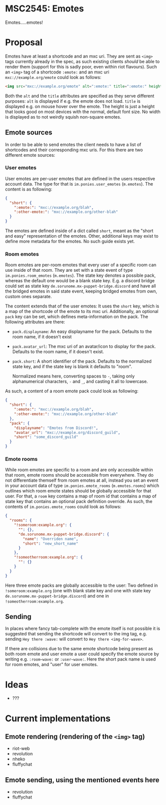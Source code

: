 # MSC2545: Emotes

Emotes.....emotes!

# Proposal
Emotes have at least a shortcode and an mxc uri. They are sent as `<img>` tags currently already in
the spec, as such existing clients *should* be able to render them (support for this is sadly poor,
even within riot flavours). Such an `<img>` tag of a shortcode `:emote:` and an mxc uri `mxc://example.org/emote`
could look as follows:

```html
<img src="mxc://example.org/emote" alt=":emote:" title=":emote:" height="32" />
```

Both the `alt` and the `title` attributes are specified as they serve different purposes: `alt` is
displayed if e.g. the emote does not load. `title` is displayed e.g. on mouse hover over the emote.
The height is just a height that looks good on most devices with the normal, default font size.
No width is displayed as to not weirdly squish non-square emotes.

## Emote sources
In order to be able to send emotes the client needs to have a list of shortcodes and their corresponding
mxc uris. For this there are two different emote sources:

### User emotes
User emotes are per-user emotes that are defined in the users respective account data. The type for that
is `im.ponies.user_emotes` (`m.emotes`). The content is as following:

```json
{
  "short": {
    ":emote:": "mxc://example.org/blah",
    ":other-emote:": "mxc://example.org/other-blah"
  }
}
```

The emotes are defined inside of a dict called `short`, meant as the "short and easy" representation
of the emotes. Other, additional keys may exist to define more metadata for the emotes. No such
guide exists yet.

### Room emotes
Room emotes are per-room emotes that every user of a specific room can use inside of that room. They
are set with a state event of type `im.ponies.room_emotes` (`m.emotes`). The state key denotes a possible
pack, whereas the default one would be a blank state key. E.g. a discord bridge could set as state key
`de.sorunome.mx-puppet-bridge.discord` and have all the bridged emotes in said state event, keeping
bridged emotes from own, custom ones separate.

The content extends that of the user emotes: It uses the `short` key, which is a map of the shortcode
of the emote to its mxc uri. Additionally, an optional `pack` key can be set, which defines meta-information
on the pack. The following attributes are there:

 - `pack.displayname`: An easy displayname for the pack. Defaults to the room name, if it doesn't exist
 - `pack.avatar_url`: The mxc uri of an avatar/icon to display for the pack. Defaults to the room name,
   if it doesn't exist.
 - `pack.short`: A short identifier of the pack. Defaults to the normalized state key, and if the state
   key is blank it defaults to "room".
   
   Normalized means here, converting spaces to `-`, taking only alphanumerical characters, `-` and `_`,
   and casting it all to lowercase.

As such, a content of a room emote pack could look as following:

```json
{
  "short": {
    ":emote:": "mxc://example.org/blah",
    ":other-emote:": "mxc://example.org/other-blah"
  },
  "pack": {
    "displayname": "Emotes from Discord!",
    "avatar_url": "mxc://example.org/discord_guild",
    "short": "some_discord_guild"
  }
}
```

### Emote rooms
While room emotes are specific to a room and are only accessible within that room, emote rooms should
be accessible from everywhere. They do not differentiate themself from room emotes at all, instead you
set an event in your account data of type `im.ponies.emote_rooms` (`m.emotes.rooms`) which outlines
which room emote states should be globally accessible for that user. For that, a `room` key contains
a map of room id that contains a map of state key that contains an optional pack definition override.
As such, the contents of `im.ponies.emote_rooms` could look as follows:

```json
{
  "rooms": {
    "!someroom:example.org": {
      "": {},
      "de.sorunome.mx-puppet-bridge.discord": {
        "name": "Overriden name",
        "short": "new_short_name"
      }
    },
    "!someotherroom:example.org": {
      "": {}
    }
  }
}
```

Here three emote packs are globally accessible to the user: Two defined in `!someroom:example.org`
(one with blank state key and one with state key `de.sorunome.mx-puppet-bridge.discord`) and one in
`!someotherroom:example.org`.

## Sending
In places where fancy tab-complete with the emote itself is not possible it is suggested that sending
the shortcode will convert to the img tag, e.g. sending `Hey there :wave:` will convert to `Hey there <img-for-wave>`.

If there are collisions due to the same emote shortcode being present as both room emote and user emote
a user could specify the emote source by writing e.g. `:room~wave:` or `:user~wave:`. Here the short
pack name is used for room emotes, and "user" for user emotes.

# Ideas
 - ???

# Current implementations
## Emote rendering (rendering of the `<img>` tag)
 - riot-web
 - revolution
 - nheko
 - fluffychat
## Emote sending, using the mentioned events here
 - revolution
 - fluffychat
